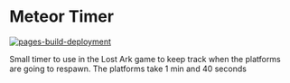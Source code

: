 # Meteor Timer

[![pages-build-deployment](https://github.com/sWallyx/brelGate6/actions/workflows/pages/pages-build-deployment/badge.svg)](https://github.com/sWallyx/brelGate6/actions/workflows/pages/pages-build-deployment)

Small timer to use in the Lost Ark game to keep track when the platforms are going to respawn. The platforms take 1 min and 40 seconds